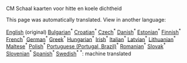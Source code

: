 <p> CM Schaal kaarten voor hitte en koele dichtheid </p>

This page was automatically translated. View in another language:

[English](en-CM-Scale-heat-and-cool-density-maps) (original) [Bulgarian](bg-CM-Scale-heat-and-cool-density-maps)<sup>\*</sup> [Croatian](hr-CM-Scale-heat-and-cool-density-maps)<sup>\*</sup> [Czech](cs-CM-Scale-heat-and-cool-density-maps)<sup>\*</sup> [Danish](da-CM-Scale-heat-and-cool-density-maps)<sup>\*</sup>  [Estonian](et-CM-Scale-heat-and-cool-density-maps)<sup>\*</sup> [Finnish](fi-CM-Scale-heat-and-cool-density-maps)<sup>\*</sup> [French](fr-CM-Scale-heat-and-cool-density-maps)<sup>\*</sup> [German](de-CM-Scale-heat-and-cool-density-maps)<sup>\*</sup> [Greek](el-CM-Scale-heat-and-cool-density-maps)<sup>\*</sup> [Hungarian](hu-CM-Scale-heat-and-cool-density-maps)<sup>\*</sup> [Irish](ga-CM-Scale-heat-and-cool-density-maps)<sup>\*</sup> [Italian](it-CM-Scale-heat-and-cool-density-maps)<sup>\*</sup> [Latvian](lv-CM-Scale-heat-and-cool-density-maps)<sup>\*</sup> [Lithuanian](lt-CM-Scale-heat-and-cool-density-maps)<sup>\*</sup> [Maltese](mt-CM-Scale-heat-and-cool-density-maps)<sup>\*</sup> [Polish](pl-CM-Scale-heat-and-cool-density-maps)<sup>\*</sup> [Portuguese (Portugal, Brazil)](pt-CM-Scale-heat-and-cool-density-maps)<sup>\*</sup> [Romanian](ro-CM-Scale-heat-and-cool-density-maps)<sup>\*</sup> [Slovak](sk-CM-Scale-heat-and-cool-density-maps)<sup>\*</sup> [Slovenian](sl-CM-Scale-heat-and-cool-density-maps)<sup>\*</sup> [Spanish](es-CM-Scale-heat-and-cool-density-maps)<sup>\*</sup> [Swedish](sv-CM-Scale-heat-and-cool-density-maps)<sup>\*</sup>
<sup>\*</sup>: machine translated
